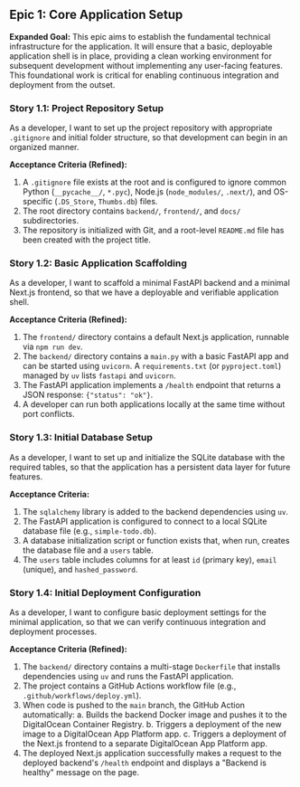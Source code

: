## Epic 1: Core Application Setup

**Expanded Goal:** This epic aims to establish the fundamental technical infrastructure for the application. It will ensure that a basic, deployable application shell is in place, providing a clean working environment for subsequent development without implementing any user-facing features. This foundational work is critical for enabling continuous integration and deployment from the outset.

### Story 1.1: Project Repository Setup

As a developer,
I want to set up the project repository with appropriate `.gitignore` and initial folder structure,
so that development can begin in an organized manner.

**Acceptance Criteria (Refined):**
1.  A `.gitignore` file exists at the root and is configured to ignore common Python (`__pycache__/`, `*.pyc`), Node.js (`node_modules/`, `.next/`), and OS-specific (`.DS_Store`, `Thumbs.db`) files.
2.  The root directory contains `backend/`, `frontend/`, and `docs/` subdirectories.
3.  The repository is initialized with Git, and a root-level `README.md` file has been created with the project title.

### Story 1.2: Basic Application Scaffolding

As a developer,
I want to scaffold a minimal FastAPI backend and a minimal Next.js frontend,
so that we have a deployable and verifiable application shell.

**Acceptance Criteria (Refined):**
1.  The `frontend/` directory contains a default Next.js application, runnable via `npm run dev`.
2.  The `backend/` directory contains a `main.py` with a basic FastAPI app and can be started using `uvicorn`. A `requirements.txt` (or `pyproject.toml`) managed by `uv` lists `fastapi` and `uvicorn`.
3.  The FastAPI application implements a `/health` endpoint that returns a JSON response: `{"status": "ok"}`.
4.  A developer can run both applications locally at the same time without port conflicts.

### Story 1.3: Initial Database Setup

As a developer,
I want to set up and initialize the SQLite database with the required tables,
so that the application has a persistent data layer for future features.

**Acceptance Criteria:**
1.  The `sqlalchemy` library is added to the backend dependencies using `uv`.
2.  The FastAPI application is configured to connect to a local SQLite database file (e.g., `simple-todo.db`).
3.  A database initialization script or function exists that, when run, creates the database file and a `users` table.
4.  The `users` table includes columns for at least `id` (primary key), `email` (unique), and `hashed_password`.

### Story 1.4: Initial Deployment Configuration

As a developer,
I want to configure basic deployment settings for the minimal application,
so that we can verify continuous integration and deployment processes.

**Acceptance Criteria (Refined):**
1.  The `backend/` directory contains a multi-stage `Dockerfile` that installs dependencies using `uv` and runs the FastAPI application.
2.  The project contains a GitHub Actions workflow file (e.g., `.github/workflows/deploy.yml`).
3.  When code is pushed to the `main` branch, the GitHub Action automatically:
    a. Builds the backend Docker image and pushes it to the DigitalOcean Container Registry.
    b. Triggers a deployment of the new image to a DigitalOcean App Platform app.
    c. Triggers a deployment of the Next.js frontend to a separate DigitalOcean App Platform app.
4.  The deployed Next.js application successfully makes a request to the deployed backend's `/health` endpoint and displays a "Backend is healthy" message on the page.
